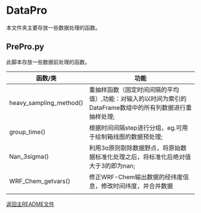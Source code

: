 # DataPro

本文件夹主要存放一些数据处理的函数。

## PrePro.py

此脚本存放一些数据前处理的函数。

| 函数/类                 | 功能                                                         |
| ----------------------- | ------------------------------------------------------------ |
| heavy_sampling_method() | 重抽样函数（固定时间间隔的平均值）,功能：对输入的以时间为索引的DataFrame数组中的所有列数据进行重抽样处理; |
| group_time()            | 根据时间间隔step进行分组，eg.可用于绘制箱线图的数据预处理;   |
| Nan_3sigma()            | 利用3σ原则剔除数据野点，将原始数据标准化处理之后，将标准化后绝对值大于3的即为nan; |
| WRF_Chem_getvars()      | 修正WRF-Chem输出数据的经纬度信息，修改时间纬度，并合并数据   |
|                         |                                                              |







[返回主README文件](../../README.md)